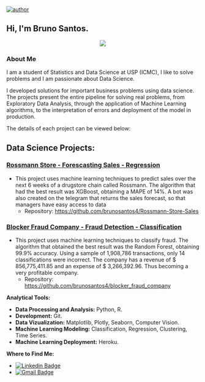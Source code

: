 [![author](https://img.shields.io/badge/author-brunosantos-green.svg)](https://www.linkedin.com/in/brunorpsantos/) 

## Hi, I'm Bruno Santos.

<p align='center'>
    <img src='https://user-images.githubusercontent.com/32130228/115023317-02400d80-9e95-11eb-81ad-c5af49a3da85.jpg'<
</p>

### About Me

I am a student of Statistics and Data Science at USP (ICMC), I like to solve problems and I am passionate about Data Science.

I developed solutions for important business problems using data science. The projects present the entire pipeline for solving real problems, from Exploratory Data Analysis, through the application of Machine Learning algorithms, to the interpretation of errors and deployment of the model in production.

The details of each project can be viewed below:

## Data Science Projects:

### [Rossmann Store - Forescasting Sales - Regression ](https://github.com/brunosantos4/Rossmann-Store-Sales)
- This project uses machine learning techniques to predict sales over the next 6 weeks of a drugstore chain called Rossmann. The algorithm that had the best result was XGBoost, obtaining a MAPE of 14%. A bot was also created on the telegram that returns the sales forecast, so that managers have easy access to data
  * Repository: https://github.com/brunosantos4/Rossmann-Store-Sales

  
### [Blocker Fraud Company - Fraud Detection - Classification ](https://github.com/brunosantos4/blocker_fraud_company)
- This project uses machine learning techniques to classify fraud. The algorithm that obtained the best result was the Random Forest, obtaining 99.9% accuracy.
Using a sample of 1,908,786 transactions, only 14 classifications were incorrect. The company has a revenue of $ 856,775,411.85 and an expense of $ 3,266,392.96.
Thus becoming a very profitable company.
  * Repository: https://github.com/brunosantos4/blocker_fraud_company
  

**Analytical Tools:**

* **Data Processing and Analysis:** Python, R.
* **Development:** Git.
* **Data Vizualization:** Matplotlib, Plotly, Seaborn, Computer Vision.
* **Machine Learning Modeling:** Classification, Regression, Clustering, Time Series.
* **Machine Learning Deployment:** Heroku.
    
**Where to Find Me:**

* [![Linkedin Badge](https://img.shields.io/badge/-BrunoSantos-blue?style=flat-square&logo=Linkedin&logoColor=white&link=https://www.linkedin.com/in/brunorpsantos/)](https://www.linkedin.com/in/brunorpsantos/)
* [![Gmail Badge](https://img.shields.io/badge/-brunosantos@usp.br-c14438?style=flat-square&logo=Gmail&logoColor=white&link=mailto:brunosantos@usp.br)](mailto:brunosantos@usp.br)
